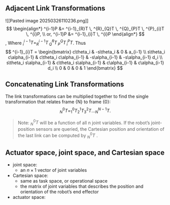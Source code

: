## Adjacent Link Transformations
![[Pasted image 20250326110236.png]]
$$
\begin{align*}
^{i-1}P &= ^{i-1}_{R}T \, ^{R}_{Q}T \, ^{Q}_{P}T \, ^{P}_{i}T \, ^{i}P, \\
or, ^{i-1}P &= ^{i-1}_{i}T \, ^{i}P
\end{align*}
$$
,
Where $^{i-1}_{i}T = ^{i-1}_{R}T \, ^{R}_{Q}T \, ^{Q}_{P}T \, ^{P}_{i}T$. 
Thus
$$
^{i-1}_{i}T = \begin{bmatrix}
c\theta_i & -s\theta_i & 0 & a_{i-1} \\
s\theta_i c\alpha_{i-1} & c\theta_i c\alpha_{i-1} & -s\alpha_{i-1} & -s\alpha_{i-1} d_i \\
s\theta_i s\alpha_{i-1} & c\theta_i s\alpha_{i-1} & c\alpha_{i-1} & c\alpha_{i-1} d_i \\
0 & 0 & 0 & 1
\end{bmatrix}
$$
## Concatenating Link Transformations
The link transformations can be multiplied together to find the single transformation that relates frame {N} to frame {0}:
$$
^{0}_{N}T = ^{0}_{1}T ^{1}_{2}T ^{2}_{3}T \dots ^{N-1}_{N}T.
$$
>Note:
> $^{0}_{N}T$ will be a function of all n joint variables. If the robot’s joint-position sensors are queried, the Cartesian position and orientation of the last link can be computed by $^{0}_{N}T$ .

## Actuator space, joint space, and Cartesian space
- joint space:
    - an $n \times 1$ vector of joint variables
- Cartesian space:
    - same as task space, or operational space
    - the matrix of joint variables that describes the position and orientation of the robot’s end effector
- actuator space: